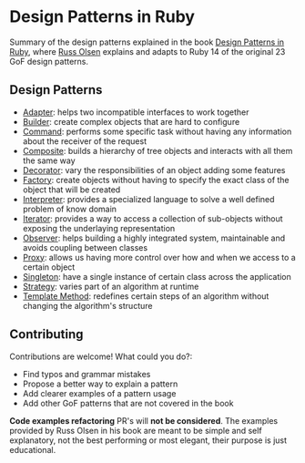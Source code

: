 # Design Patterns in Ruby

Summary of the design patterns explained in the book [Design Patterns in Ruby](http://designpatternsinruby.com/), where [Russ Olsen](http://russolsen.com/) explains and adapts to Ruby 14 of the original 23 GoF design patterns.

## Design Patterns

* [Adapter](adapter.md): helps two incompatible interfaces to work together
* [Builder](builder.md): create complex objects that are hard to configure
* [Command](command.md): performs some specific task without having any information about the receiver of the request
* [Composite](composite.md): builds a hierarchy of tree objects and interacts with all them the same way
* [Decorator](decorator.md): vary the responsibilities of an object adding some features
* [Factory](factory.md): create objects without having to specify the exact class of the object that will be created
* [Interpreter](interpreter.md): provides a specialized language to solve a well defined problem of know domain
* [Iterator](iterator.md): provides a way to access a collection of sub-objects without exposing the underlaying representation
* [Observer](observer.md): helps building a highly integrated system, maintainable and avoids coupling between classes
* [Proxy](proxy.md): allows us having more control over how and when we access to a certain object
* [Singleton](singleton.md): have a single instance of certain class across the application
* [Strategy](strategy.md): varies part of an algorithm at runtime
* [Template Method](template_method.md): redefines certain steps of an algorithm without changing the algorithm's structure

## Contributing

Contributions are welcome! What could you do?:
* Find typos and grammar mistakes
* Propose a better way to explain a pattern
* Add clearer examples of a pattern usage
* Add other GoF patterns that are not covered in the book

**Code examples refactoring** PR's will **not be considered**. The examples provided by Russ Olsen in his book are meant to be simple and self explanatory, not the best performing or most elegant, their purpose is just educational.
